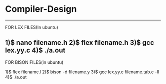# Compiler-Design 
--------------------------

FOR LEX FILES(In ubuntu)

1)$ nano filename.h
2)$ flex filename.h
3)$ gcc lex.yy.c
4)$ ./a.out
----------------------------------

FOR BISON FILES(in ubuntu)

1)$ flex filename.l
2)$ bison -d filename.y
3)$ gcc lex.yy.c filename.tab.c -ll
4)$ ./a.out
